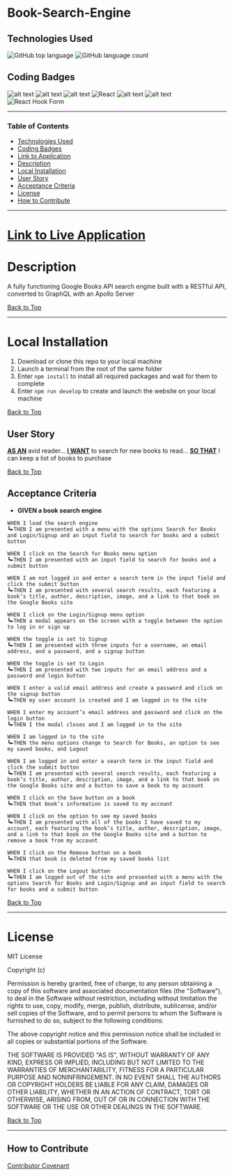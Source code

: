 # Book-Search-Engine

## Technologies Used

![GitHub top language](https://img.shields.io/github/languages/top/eSTee3/Book-Search-Engine?color=green&logo=github&logoColor=green)
![GitHub language count](https://img.shields.io/github/languages/count/eSTee3/Book-Search-Engine?color=green&logo=github&logoColor=green)

## Coding Badges
![alt text](https://img.shields.io/badge/Heroku-430098?style=for-the-badge&logo=heroku&logoColor=white)
![alt text](https://img.shields.io/badge/Apollo%20GraphQL-311C87?&style=for-the-badge&logo=Apollo%20GraphQL&logoColor=white
)
![alt text](https://img.shields.io/badge/Express.js-000000?style=for-the-badge&logo=express&logoColor=white)
![React](https://img.shields.io/badge/react-%2320232a.svg?style=for-the-badge&logo=react&logoColor=%2361DAFB)
![alt text](https://img.shields.io/badge/Node.js-339933?style=for-the-badge&logo=nodedotjs&logoColor=white)
![alt text](https://img.shields.io/badge/JavaScript-323330?style=for-the-badge&logo=javascript&logoColor=F7DF1E)
![React Hook Form](https://img.shields.io/badge/React%20Hook%20Form-%23EC5990.svg?style=for-the-badge&logo=reacthookform&logoColor=white)

---

### Table of Contents

- [Technologies Used](#technologies-used)
- [Coding Badges](#coding-badges)
- [Link to Application](#link-to-application)
- [Description](#description)
- [Local Installation](#installation)
- [User Story](#user-story)
- [Acceptance Criteria](#acceptance-criteria)
- [License](#license)
- [How to Contribute](#how-to-contribute)

---

# [Link to Live Application](https://estee3-book-search.herokuapp.com/)

# Description

A fully functioning Google Books API search engine built with a RESTful API, converted to GraphQL with an Apollo
Server

[Back to Top](#table-of-contents)

---

# Local Installation

1. Download or clone this repo to your local machine
2. Launch a terminal from the root of the same folder
3. Enter `npm install` to install all required packages and wait for them to complete
4. Enter `npm run develop` to create and launch the website on your local machine

[Back to Top](#table-of-contents)

## User Story

**[AS AN](#user-story)** avid reader... **[I WANT](#user-story)** to search for new books to read... **[SO THAT](#user-story)** I can keep a list of books to purchase

[Back to Top](#table-of-contents)

## Acceptance Criteria

- **GIVEN a book search engine**

```
WHEN I load the search engine
┗►THEN I am presented with a menu with the options Search for Books and Login/Signup and an input field to search for books and a submit button

WHEN I click on the Search for Books menu option
┗►THEN I am presented with an input field to search for books and a submit button

WHEN I am not logged in and enter a search term in the input field and click the submit button
┗►THEN I am presented with several search results, each featuring a book’s title, author, description, image, and a link to that book on the Google Books site

WHEN I click on the Login/Signup menu option
┗►THEN a modal appears on the screen with a toggle between the option to log in or sign up

WHEN the toggle is set to Signup
┗►THEN I am presented with three inputs for a username, an email address, and a password, and a signup button

WHEN the toggle is set to Login
┗►THEN I am presented with two inputs for an email address and a password and login button

WHEN I enter a valid email address and create a password and click on the signup button
┗►THEN my user account is created and I am logged in to the site

WHEN I enter my account’s email address and password and click on the login button
┗►THEN I the modal closes and I am logged in to the site

WHEN I am logged in to the site
┗►THEN the menu options change to Search for Books, an option to see my saved books, and Logout

WHEN I am logged in and enter a search term in the input field and click the submit button
┗►THEN I am presented with several search results, each featuring a book’s title, author, description, image, and a link to that book on the Google Books site and a button to save a book to my account

WHEN I click on the Save button on a book
┗►THEN that book’s information is saved to my account

WHEN I click on the option to see my saved books
┗►THEN I am presented with all of the books I have saved to my account, each featuring the book’s title, author, description, image, and a link to that book on the Google Books site and a button to remove a book from my account

WHEN I click on the Remove button on a book
┗►THEN that book is deleted from my saved books list

WHEN I click on the Logout button
┗►THEN I am logged out of the site and presented with a menu with the options Search for Books and Login/Signup and an input field to search for books and a submit button  
```

[Back to Top](#table-of-contents)

---

# License

MIT License

Copyright (c)

Permission is hereby granted, free of charge, to any person obtaining a copy
of this software and associated documentation files (the "Software"), to deal
in the Software without restriction, including without limitation the rights
to use, copy, modify, merge, publish, distribute, sublicense, and/or sell
copies of the Software, and to permit persons to whom the Software is
furnished to do so, subject to the following conditions:

The above copyright notice and this permission notice shall be included in all
copies or substantial portions of the Software.

THE SOFTWARE IS PROVIDED "AS IS", WITHOUT WARRANTY OF ANY KIND, EXPRESS OR
IMPLIED, INCLUDING BUT NOT LIMITED TO THE WARRANTIES OF MERCHANTABILITY,
FITNESS FOR A PARTICULAR PURPOSE AND NONINFRINGEMENT. IN NO EVENT SHALL THE
AUTHORS OR COPYRIGHT HOLDERS BE LIABLE FOR ANY CLAIM, DAMAGES OR OTHER
LIABILITY, WHETHER IN AN ACTION OF CONTRACT, TORT OR OTHERWISE, ARISING FROM,
OUT OF OR IN CONNECTION WITH THE SOFTWARE OR THE USE OR OTHER DEALINGS IN THE
SOFTWARE.

[Back to Top](#table-of-contents)

---

## How to Contribute

[Contributor Covenant](https://www.contributor-covenant.org/)
